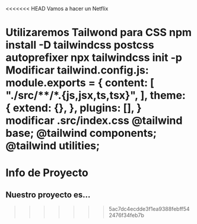 <<<<<<< HEAD
Vamos a hacer un Netflix

Utilizaremos Tailwond para CSS
npm install -D tailwindcss postcss autoprefixer
npx tailwindcss init -p
Modificar tailwind.config.js:
    module.exports = {
        content: [
            "./src/**/*.{js,jsx,ts,tsx}",
        ],
        theme: {
            extend: {},
        },
        plugins: [],
        }
modificar .src/index.css
    @tailwind base;
    @tailwind components;
    @tailwind utilities;
=======
# Info de Proyecto

## Nuestro proyecto es...
>>>>>>> 5ac7dc4ecdde3f1ea9388febff542476f34feb7b
